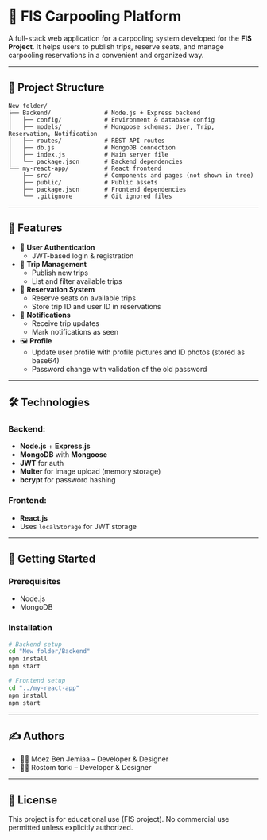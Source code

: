 # 🚗 FIS Carpooling Platform

A full-stack web application for a carpooling system developed for the **FIS Project**. It helps users to publish trips, reserve seats, and manage carpooling reservations in a convenient and organized way.

---

## 📂 Project Structure

```
New folder/
├── Backend/               # Node.js + Express backend
│   ├── config/            # Environment & database config
│   ├── models/            # Mongoose schemas: User, Trip, Reservation, Notification
│   ├── routes/            # REST API routes
│   ├── db.js              # MongoDB connection
│   ├── index.js           # Main server file
│   └── package.json       # Backend dependencies
└── my-react-app/          # React frontend
    ├── src/               # Components and pages (not shown in tree)
    ├── public/            # Public assets
    ├── package.json       # Frontend dependencies
    └── .gitignore         # Git ignored files
```

---

## 🚀 Features

- 👤 **User Authentication**
  - JWT-based login & registration
- 🧳 **Trip Management**
  - Publish new trips
  - List and filter available trips
- 📅 **Reservation System**
  - Reserve seats on available trips
  - Store trip ID and user ID in reservations
- 🔔 **Notifications**
  - Receive trip updates
  - Mark notifications as seen
- 🖼️ **Profile**
  - Update user profile with profile pictures and ID photos (stored as base64)
  - Password change with validation of the old password

---

## 🛠️ Technologies

### Backend:
- **Node.js** + **Express.js**
- **MongoDB** with **Mongoose**
- **JWT** for auth
- **Multer** for image upload (memory storage)
- **bcrypt** for password hashing

### Frontend:
- **React.js**
- Uses `localStorage` for JWT storage

---

## 🧪 Getting Started

### Prerequisites
- Node.js
- MongoDB

### Installation

```bash
# Backend setup
cd "New folder/Backend"
npm install
npm start

# Frontend setup
cd "../my-react-app"
npm install
npm start
```

---

## ✍️ Authors

- 🧑‍💻 Moez Ben Jemiaa – Developer & Designer
- 🧑‍💻 Rostom torki – Developer & Designer

---

## 📄 License

This project is for educational use (FIS project). No commercial use permitted unless explicitly authorized.
